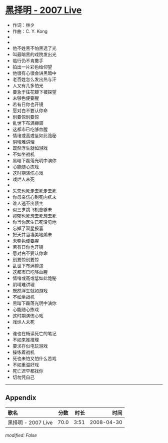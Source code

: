 # [黑择明 - 2007 Live](https://music.163.com/song?id=65204)

* 作词：林夕
* 作曲：C. Y. Kong
*
*
* 他不姓黑不怕黑选了光
* 叫最暗黑的戏院发出光
* 临行仍不肯撒手
* 拍出一片彩色给仰望
* 他很有心很会讲黑暗中
* 老百姓怎么发出热与汗
* 人又有几多怕光
* 要急于往花瓣下被探望
* 未够色便要腥
* 若有日你也开镜
* 愿对白不要认你命
* 别要惊别要惊
* 乱世下布满樽颈
* 这都市已吃够血腥
* 情绪或高或低如此诡秘
* 阴晴难讲理
* 既然浮生就如游戏
* 不如坐战机
* 黑暗下磊落光明中演你
* 心能随心拣戏
* 这时期演伤心戏
* 戏烂人未死
* 
* 失恋也死走去死走去死
* 你母亲伤心到死内疚未
* 谁人逃不出债主
* 似三岁跳飞机悲够未
* 抑郁也死想去死想去死
* 你当你医生已死没见地
* 忘掉了双星报喜
* 把天井当凄美地煽未
* 未够色便要腥
* 若有日你也开镜
* 愿对白不要认你命
* 别要惊别要惊
* 乱世下布满樽颈
* 这都市已吃够血腥
* 情绪或高或低如此诡秘
* 阴晴难讲理
* 既然浮生就如游戏
* 不如坐战机
* 黑暗下磊落光明中演你
* 心能随心拣戏
* 这时期演伤心戏
* 戏烂人未死
* 
* 谁也在畅读死亡的笔记
* 不如来推推理
* 要求存似电玩游戏
* 操练着战机
* 死也未怕又怕什么苦戏
* 不如重温好戏
* 死亡迟早都找你
* 切勿凭自己


---

## Appendix

|歌名|分数|时长|时间|
|:---|:---:|---:|---:|
|黑择明 - 2007 Live|70.0|3:51|2008-04-30

*modified: False*